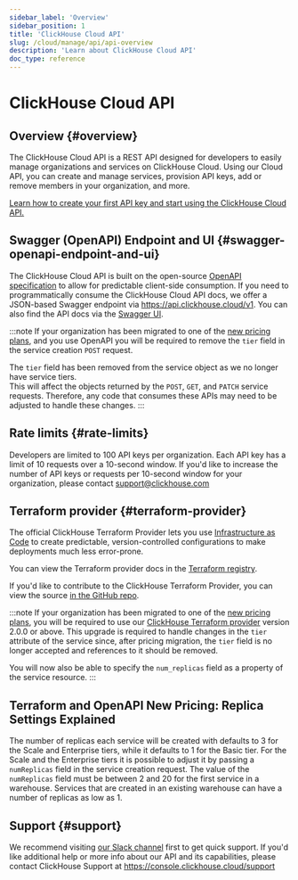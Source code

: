 ```yaml
---
sidebar_label: 'Overview'
sidebar_position: 1
title: 'ClickHouse Cloud API'
slug: /cloud/manage/api/api-overview
description: 'Learn about ClickHouse Cloud API'
doc_type: reference
---
```


# ClickHouse Cloud API

## Overview {#overview}

The ClickHouse Cloud API is a REST API designed for developers to easily manage 
organizations and services on ClickHouse Cloud. Using our Cloud API, you can 
create and manage services, provision API keys, add or remove members in your 
organization, and more.

[Learn how to create your first API key and start using the ClickHouse Cloud API.](/cloud/manage/openapi.md)

## Swagger (OpenAPI) Endpoint and UI {#swagger-openapi-endpoint-and-ui}

The ClickHouse Cloud API is built on the open-source [OpenAPI specification](https://www.openapis.org/)
to allow for predictable client-side consumption. If you need to programmatically
consume the ClickHouse Cloud API docs, we offer a JSON-based Swagger endpoint
via https://api.clickhouse.cloud/v1. You can also find the API docs via
the [Swagger UI](https://clickhouse.com/docs/cloud/manage/api/swagger).

:::note 
If your organization has been migrated to one of the [new pricing plans](https://clickhouse.com/pricing?plan=scale&provider=aws&region=us-east-1&hours=8&storageCompressed=false), and you use OpenAPI you will be required to remove the `tier` field in the service creation `POST` request.

The `tier` field has been removed from the service object as we no longer have service tiers.  
This will affect the objects returned by the `POST`, `GET`, and `PATCH` service requests. Therefore, any code that consumes these APIs may need to be adjusted to handle these changes.
:::

## Rate limits {#rate-limits}

Developers are limited to 100 API keys per organization. Each API key has a 
limit of 10 requests over a 10-second window. If you'd like to increase the 
number of API keys or requests per 10-second window for your organization, 
please contact support@clickhouse.com

## Terraform provider {#terraform-provider}

The official ClickHouse Terraform Provider lets you use [Infrastructure as Code](https://www.redhat.com/en/topics/automation/what-is-infrastructure-as-code-iac)
to create predictable, version-controlled configurations to make deployments much
less error-prone.

You can view the Terraform provider docs in the [Terraform registry](https://registry.terraform.io/providers/ClickHouse/clickhouse/latest/docs).

If you'd like to contribute to the ClickHouse Terraform Provider, you can view 
the source [in the GitHub repo](https://github.com/ClickHouse/terraform-provider-clickhouse).

:::note 
If your organization has been migrated to one of the [new pricing plans](https://clickhouse.com/pricing?plan=scale&provider=aws&region=us-east-1&hours=8&storageCompressed=false), you will be required to use our [ClickHouse Terraform provider](https://registry.terraform.io/providers/ClickHouse/clickhouse/latest/docs) version 2.0.0 or above. This upgrade is required to handle changes in the `tier` attribute of the service since, after pricing migration, the `tier` field is no longer accepted and references to it should be removed.

You will now also be able to specify the `num_replicas` field as a property of the service resource.
:::

## Terraform and OpenAPI New Pricing: Replica Settings Explained
The number of replicas each service will be created with defaults to 3 for the Scale and Enterprise tiers, while it defaults to 1 for the Basic tier.
For the Scale and the Enterprise tiers it is possible to adjust it by passing a `numReplicas` field in the service creation request. 
The value of the `numReplicas` field must be between 2 and 20 for the first service in a warehouse. Services that are created in an existing warehouse can have a number of replicas as low as 1.

## Support {#support}

We recommend visiting [our Slack channel](https://clickhouse.com/slack) first to get quick support. If 
you'd like additional help or more info about our API and its capabilities, 
please contact ClickHouse Support at https://console.clickhouse.cloud/support
